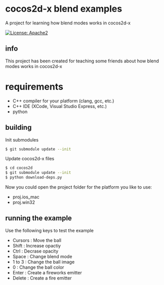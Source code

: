 # cocos2d-x blend examples
A project for learning how blend modes works in cocos2d-x

[![License: Apache2](https://img.shields.io/badge/license-Apache%202-blue.svg)](/LICENSE)

## info

This project has been created for teaching some friends about how blend modes works in cocos2d-x

# requirements

- C++ compiler for your platform (clang, gcc, etc.)
- C++ IDE (XCode, Visual Studio Express, etc.)
- python

## building

Init submodules

```bash
$ git submodule update --init
```

Update cocos2d-x files

```bash
$ cd cocos2d
$ git submodule update --init
$ python download-deps.py
```

Now you could open the project folder for the platform you like to use:

- proj.ios_mac
- proj.win32


## running the example

Use the following keys to test the example

- Cursors : Move the ball
- Shift : Increase opactiy
- Ctrl : Decrase opacity
- Space : Change blend mode
- 1 to 3 : Change the ball image
- 0 : Change the ball color
- Enter : Create a fireworks emitter
- Delete : Create a fire emitter
